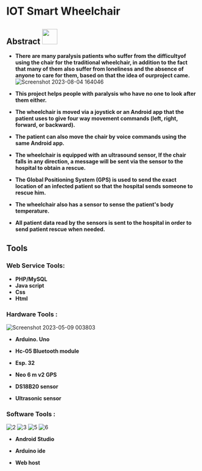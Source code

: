 # IOT Smart Wheelchair 
## Abstract <img src="https://github.com/ahmedrafat-SW/Smart-Wheel-Chair/assets/129176607/07b36370-83c8-4cea-b8ac-6cdc57a8b240" width="40" height="40">

- **There are many paralysis patients who suffer from the difficultyof using the chair for the traditional wheelchair,
 in addition to the fact that many of them also suffer from loneliness and the absence of anyone to care for them,
 based on that the idea of ourproject came.**
![Screenshot 2023-08-04 164046](https://github.com/ahmedrafat-SW/Smart-Wheel-Chair/assets/129176607/1638de2c-33c5-4fc0-b0d8-b7fdac1096fb)

- **This project helps people with paralysis who have no one to
look after them either.**

- **The wheelchair is moved via a joystick or an Android app that
the patient uses to give four way movement commands (left,
right, forward, or backward).**

- **The patient can also move the chair by voice commands using
the same Android app.**

- **The wheelchair is equipped with an ultrasound sensor,
If the chair falls in any direction, a message will be sent via the
sensor to the hospital to obtain a rescue.**

- **The Global Positioning System (GPS) is used to send the exact
location of an infected patient so that the hospital sends someone
to rescue him.**

- **The wheelchair also has a sensor to sense the patient's body
temperature.**

- **All patient data read by the sensors is sent to the hospital in
order to send patient rescue when needed.**

## Tools

### Web Service Tools:
 - **PHP/MySQL**
 - **Java script**
 - **Css**
 - **Html**

### Hardware Tools :

![Screenshot 2023-05-09 003803](https://user-images.githubusercontent.com/129176607/236940968-ec895678-efae-4657-b061-e7f535ccb480.png)

 - **Arduino. Uno** 
 - **Hc-05 Bluetooth module**

 - **Esp. 32**
  
 - **Neo 6 m v2 GPS**

 - **DS18B20 sensor**

 - **Ultrasonic sensor**

### Software Tools :

![2](https://user-images.githubusercontent.com/129176607/236944433-850f8832-f6d4-4a56-a7fb-73824381f86b.png)
![3](https://user-images.githubusercontent.com/129176607/236944442-06f30a14-f5f1-4569-ae73-7961a6a83009.png)
![5](https://user-images.githubusercontent.com/129176607/236944456-7b9db2f6-813b-4abb-bcf3-628abde2ebf5.png)
![6](https://user-images.githubusercontent.com/129176607/236944465-1e2c2fa3-ac00-4221-9182-c2d28b2f7f58.png)



 - **Android Studio**
  
 - **Arduino ide**
  
 - **Web host**
